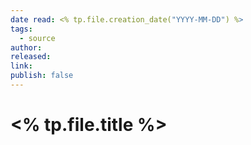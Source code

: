 ```yaml
---
date read: <% tp.file.creation_date("YYYY-MM-DD") %>
tags:
  - source
author: 
released: 
link: 
publish: false
---
```

# <% tp.file.title %>


